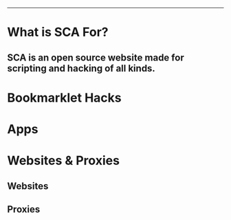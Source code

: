 ---
# **What is SCA For?**
## SCA is an open source website made for scripting and hacking of all kinds.

# **Bookmarklet Hacks**

# **Apps**

# **Websites & Proxies**
## Websites
## Proxies
